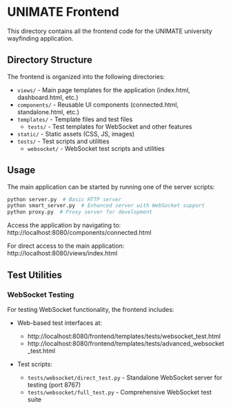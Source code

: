 # UNIMATE Frontend

This directory contains all the frontend code for the UNIMATE university wayfinding application.

## Directory Structure

The frontend is organized into the following directories:

- `views/` - Main page templates for the application (index.html, dashboard.html, etc.)
- `components/` - Reusable UI components (connected.html, standalone.html, etc.)
- `templates/` - Template files and test files
  - `tests/` - Test templates for WebSocket and other features
- `static/` - Static assets (CSS, JS, images)
- `tests/` - Test scripts and utilities
  - `websocket/` - WebSocket test scripts and utilities

## Usage

The main application can be started by running one of the server scripts:

```bash
python server.py  # Basic HTTP server
python smart_server.py  # Enhanced server with WebSocket support
python proxy.py  # Proxy server for development
```

Access the application by navigating to:
http://localhost:8080/components/connected.html

For direct access to the main application:
http://localhost:8080/views/index.html 

## Test Utilities

### WebSocket Testing

For testing WebSocket functionality, the frontend includes:

- Web-based test interfaces at:
  - http://localhost:8080/frontend/templates/tests/websocket_test.html
  - http://localhost:8080/frontend/templates/tests/advanced_websocket_test.html

- Test scripts:
  - `tests/websocket/direct_test.py` - Standalone WebSocket server for testing (port 8767)
  - `tests/websocket/full_test.py` - Comprehensive WebSocket test suite 